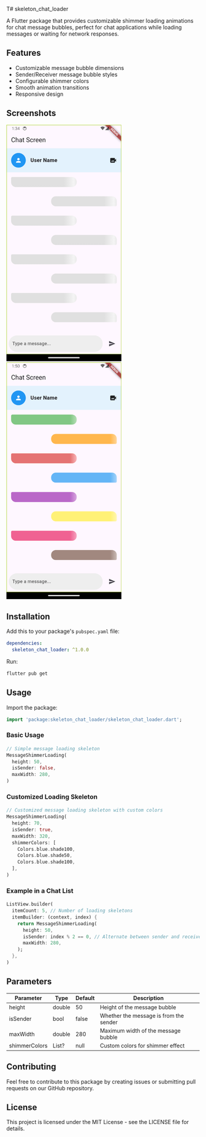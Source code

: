 <!--
This README describes the package. If you publish this package to pub.dev,
this README's contents appear on the landing page for your package.

For information about how to write a good package README, see the guide for
[writing package pages](https://dart.dev/guides/libraries/writing-package-pages).

For general information about developing packages, see the Dart guide for
[creating packages](https://dart.dev/guides/libraries/create-library-packages)
and the Flutter guide for
[developing packages and plugins](https://flutter.dev/developing-packages).
-->

T# skeleton_chat_loader

A Flutter package that provides customizable shimmer loading animations for chat message bubbles, perfect for chat applications while loading messages or waiting for network responses.

## Features

- Customizable message bubble dimensions
- Sender/Receiver message bubble styles
- Configurable shimmer colors
- Smooth animation transitions
- Responsive design

## Screenshots

<!-- ![Basic Loading Example](images/simple.png)
*Basic Loading Example* -->
<img src="https://github.com/Indrajit-Banerjee7/skeleton_chat_loader/blob/main/images/simple.png?raw=true" width="300"/>


<img src="https://github.com/Indrajit-Banerjee7/skeleton_chat_loader/blob/main/images/colured.png?raw=true" width="300"/>

<!-- ![Custom Loading Example](images/colured.png)
*Basic Loading Example* -->

## Installation

Add this to your package's `pubspec.yaml` file:

```yaml
dependencies:
  skeleton_chat_loader: ^1.0.0
```

Run:
```bash
flutter pub get
```

## Usage

Import the package:

```dart
import 'package:skeleton_chat_loader/skeleton_chat_loader.dart';
```

### Basic Usage

```dart
// Simple message loading skeleton
MessageShimmerLoading(
  height: 50,
  isSender: false,
  maxWidth: 280,
)
```

### Customized Loading Skeleton

```dart
// Customized message loading skeleton with custom colors
MessageShimmerLoading(
  height: 70,
  isSender: true,
  maxWidth: 320,
  shimmerColors: [
    Colors.blue.shade100,
    Colors.blue.shade50,
    Colors.blue.shade100,
  ],
)
```

### Example in a Chat List

```dart
ListView.builder(
  itemCount: 5, // Number of loading skeletons
  itemBuilder: (context, index) {
    return MessageShimmerLoading(
      height: 50,
      isSender: index % 2 == 0, // Alternate between sender and receiver
      maxWidth: 280,
    );
  },
)
```

## Parameters

| Parameter | Type | Default | Description |
|-----------|------|---------|-------------|
| height | double | 50 | Height of the message bubble |
| isSender | bool | false | Whether the message is from the sender |
| maxWidth | double | 280 | Maximum width of the message bubble |
| shimmerColors | List<Color>? | null | Custom colors for shimmer effect |

## Contributing

Feel free to contribute to this package by creating issues or submitting pull requests on our GitHub repository.

## License

This project is licensed under the MIT License - see the LICENSE file for details.